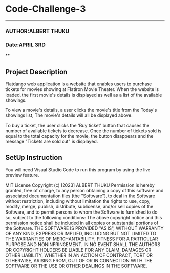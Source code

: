 # Code-Challenge-3
***
### AUTHOR:ALBERT THUKU 
### Date:APRIL 3RD
**
## Project Description
Flatdango web application is a website that enables users to purchase tickets for movies showing at Flatiron Movie Theater. When the website is loaded, the first movie's details is displayed as well as a list of the available showings. 

To view a movie's details, a user clicks the movie's title from the Today's showings list, The movie's details will all be displayed above.

To buy a ticket, the user clicks the 'Buy ticket' button that causes the number of available tickets to decrease. Once the number of tickets sold is equal to the total capacity for the movie, the button disappears and the message "Tickets are sold out" is displayed.

## SetUp Instruction
You will need Visual Studio Code to run this program by using the live preview feature.

MIT License
Copyright (c) [2023] ALBERT THUKU
Permission is hereby granted, free of charge, to any person obtaining a copy
of this software and associated documentation files (the "Software"), to deal
in the Software without restriction, including without limitation the rights
to use, copy, modify, merge, publish, distribute, sublicense, and/or sell
copies of the Software, and to permit persons to whom the Software is
furnished to do so, subject to the following conditions:
The above copyright notice and this permission notice shall be included in all
copies or substantial portions of the Software.
THE SOFTWARE IS PROVIDED "AS IS", WITHOUT WARRANTY OF ANY KIND, EXPRESS OR
IMPLIED, INCLUDING BUT NOT LIMITED TO THE WARRANTIES OF MERCHANTABILITY,
FITNESS FOR A PARTICULAR PURPOSE AND NONINFRINGEMENT. IN NO EVENT SHALL THE
AUTHORS OR COPYRIGHT HOLDERS BE LIABLE FOR ANY CLAIM, DAMAGES OR OTHER
LIABILITY, WHETHER IN AN ACTION OF CONTRACT, TORT OR OTHERWISE, ARISING FROM,
OUT OF OR IN CONNECTION WITH THE SOFTWARE OR THE USE OR OTHER DEALINGS IN THE
SOFTWARE.